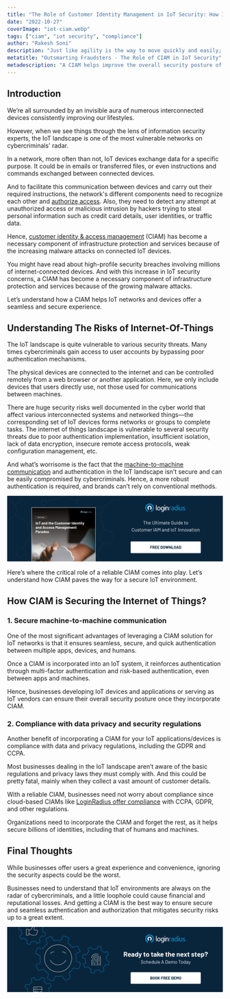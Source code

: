 ```yaml
---
title: "The Role of Customer Identity Management in IoT Security: How It's a Must!"
date: "2022-10-27"
coverImage: "iot-ciam.webp"
tags: ["ciam", "iot security", "compliance"]
author: "Rakesh Soni"
description: "Just like agility is the way to move quickly and easily; digital agility is now the means to adopt digital transformation quickly through the right tools and processes. This blog explains the aspects of digital agility and how businesses can ensure they’re on the right path to achieving it through the right customer authentication tools and technologies."
metatitle: "Outsmarting Fraudsters - The Role of CIAM in IoT Security"
metadescription: "A CIAM helps improve the overall security posture of IoT applications and devices. Read on to learn more about IoT and related security aspects."
---
```



## Introduction

We’re all surrounded by an invisible aura of numerous interconnected devices consistently improving our lifestyles.  

However, when we see things through the lens of information security experts, the IoT landscape is one of the most vulnerable networks on cybercriminals' radar. 

In a network, more often than not, IoT devices exchange data for a specific purpose. It could be in emails or transferred files, or even instructions and commands exchanged between connected devices. 

And to facilitate this communication between devices and carry out their required instructions, the network's different components need to recognize each other and [authorize access](https://www.loginradius.com/provisioning/). Also, they need to detect any attempt at unauthorized access or malicious intrusion by hackers trying to steal personal information such as credit card details, user identities, or traffic data.

Hence, [customer identity & access management](https://www.loginradius.com/blog/identity/customer-identity-and-access-management/) (CIAM) has become a necessary component of infrastructure protection and services because of the increasing malware attacks on connected IoT devices. 

You might have read about high-profile security breaches involving millions of internet-connected devices. And with this increase in IoT security concerns,  a CIAM has become a necessary component of infrastructure protection and services because of the growing malware attacks. 

Let’s understand how a CIAM helps IoT networks and devices offer a seamless and secure experience. 


## Understanding The Risks of Internet-Of-Things

The IoT landscape is quite vulnerable to various security threats. Many times cybercriminals gain access to user accounts by bypassing poor authentication mechanisms. 

The physical devices are connected to the internet and can be controlled remotely from a web browser or another application. Here, we only include devices that users directly use, not those used for communications between machines. 

There are huge security risks well documented in the cyber world that affect various interconnected systems and networked things—the corresponding set of IoT devices forms networks or groups to complete tasks. The internet of things landscape is vulnerable to several security threats due to poor authentication implementation, insufficient isolation, lack of data encryption, insecure remote access protocols, weak configuration management, etc.

And what’s worrisome is the fact that the [machine-to-machine communication](https://www.loginradius.com/blog/identity/rise-of-machine-identity-m2m-authorization-role/) and authentication in the IoT landscape isn’t secure and can be easily compromised by cybercriminals. Hence, a more robust authentication is required, and brands can’t rely on conventional methods.

[![ciam-paradox-wp](ciam-paradox-wp.webp)](https://www.loginradius.com/resource/ciam-in-iot-security-whitepaper)

Here’s where the critical role of a reliable CIAM comes into play. Let’s understand how CIAM paves the way for a secure IoT environment. 


## How CIAM is Securing the Internet of Things?


### 1. Secure machine-to-machine communication

One of the most significant advantages of leveraging a CIAM solution for IoT networks is that it ensures seamless, secure, and quick authentication between multiple apps, devices, and humans. 

Once a CIAM is incorporated into an IoT system, it reinforces authentication through multi-factor authentication and risk-based authentication, even between apps and machines. 

Hence, businesses developing IoT devices and applications or serving as IoT vendors can ensure their overall security posture once they incorporate CIAM. 


### 2. Compliance with data privacy and security regulations

Another benefit of incorporating a CIAM for your IoT applications/devices is compliance with data and privacy regulations, including the GDPR and CCPA. 

Most businesses dealing in the IoT landscape aren’t aware of the basic regulations and privacy laws they must comply with. And this could be pretty fatal, mainly when they collect a vast amount of customer details. 

With a reliable CIAM, businesses need not worry about compliance since cloud-based CIAMs like [LoginRadius offer compliance](https://www.loginradius.com/compliances/) with CCPA, GDPR, and other regulations. 

Organizations need to incorporate the CIAM and forget the rest, as it helps secure billions of identities, including that of humans and machines. 


## Final Thoughts 

While businesses offer users a great experience and convenience, ignoring the security aspects could be the worst. 

Businesses need to understand that IoT environments are always on the radar of cybercriminals, and a little loophole could cause financial and reputational losses.  And getting a CIAM is the best way to ensure secure and seamless authentication and authorization that mitigates security risks up to a great extent. 



[![book-a-demo-loginradius](../../assets/book-a-demo-loginradius.webp)](https://www.loginradius.com/contact-us?utm_source=blog&utm_medium=web&utm_campaign=role-of-ciam-in-iot-security)